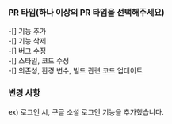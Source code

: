 ### PR 타입(하나 이상의 PR 타입을 선택해주세요)

-[] 기능 추가  
-[] 기능 삭제  
-[] 버그 수정  
-[] 스타일, 코드 수정  
-[] 의존성, 환경 변수, 빌드 관련 코드 업데이트

### 변경 사항

ex) 로그인 시, 구글 소셜 로그인 기능을 추가했습니다.
